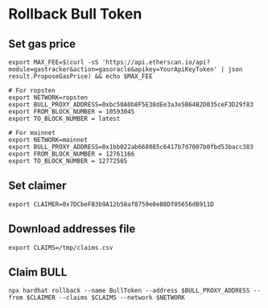 # Rollback Bull Token

## Set gas price

```
export MAX_FEE=$(curl -sS 'https://api.etherscan.io/api?module=gastracker&action=gasoracle&apikey=YourApiKeyToken' | json result.ProposeGasPrice) && echo $MAX_FEE

# For ropsten
export NETWORK=ropsten
export BULL_PROXY_ADDRESS=0xbc50A0b8F5E38dEe3a3e5B64B2D035ceF3D29f83
export FROM_BLOCK_NUMBER = 10593045
export TO_BLOCK_NUMBER = latest

# For mainnet
export NETWORK=mainnet
export BULL_PROXY_ADDRESS=0x1bb022ab668085c6417b7d7007b0fbd53bacc383
export FROM_BLOCK_NUMBER = 12761166
export TO_BLOCK_NUMBER = 12772565
```

## Set claimer

```
export CLAIMER=0x7DCbeFB3b9A12b58af8759e0eB8Df05656dB911D
```


## Download addresses file

```
export CLAIMS=/tmp/claims.csv
```

## Claim BULL

`npx hardhat rollback --name BullToken --address $BULL_PROXY_ADDRESS --from $CLAIMER --claims $CLAIMS --network $NETWORK`
